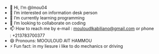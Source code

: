 - 👋 Hi, I’m @lmou04
- 👀 I’m interested on information desk person
- 🌱 I’m currently learning programming
- 💞️ I’m looking to collaborate on coding
- 📫 How to reach me by e-mail : mouloudlkabiliano@gmail.com or phone : +213783700377
- 😄 Pronouns: MOOULOUD AIT HAMMOU
- ⚡ Fun fact: in my liesure i like to do mechanics or driving

<!---
lmou04/lmou04 is a ✨ special ✨ repository because its `README.md` (this file) appears on your GitHub profile.
You can click the Preview link to take a look at your changes.
--->
